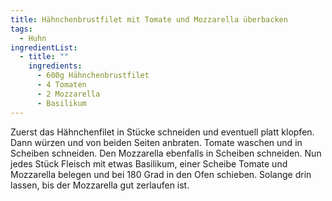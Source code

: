 ```yaml
---
title: Hähnchenbrustfilet mit Tomate und Mozzarella überbacken
tags:
  - Huhn
ingredientList:
  - title: ""
    ingredients:
      - 600g Hähnchenbrustfilet
      - 4 Tomaten
      - 2 Mozzarella
      - Basilikum
---
```


Zuerst das Hähnchenfilet in Stücke schneiden und eventuell platt klopfen. Dann
würzen und von beiden Seiten anbraten. Tomate waschen und in Scheiben
schneiden. Den Mozzarella ebenfalls in Scheiben schneiden. Nun jedes Stück
Fleisch mit etwas Basilikum, einer Scheibe Tomate und Mozzarella belegen und
bei 180 Grad in den Ofen schieben. Solange drin lassen, bis der Mozzarella gut
zerlaufen ist.
